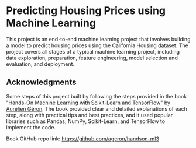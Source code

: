 # Predicting Housing Prices using Machine Learning

This project is an end-to-end machine learning project that involves building a model to predict housing prices using the California Housing dataset. The project covers all stages of a typical machine learning project, including data exploration, preparation, feature engineering, model selection and evaluation, and deployment.

## Acknowledgments

Some steps of this project built by following the steps provided in the book "[Hands-On Machine Learning with Scikit-Learn and TensorFlow](https://www.oreilly.com/library/view/hands-on-machine-learning/9781491962282/)" by [Aurélien Géron](https://github.com/ageron). The book provided clear and detailed explanations of each step, along with practical tips and best practices, and it used popular libraries such as Pandas, NumPy, Scikit-Learn, and TensorFlow to implement the code. 

Book GitHub repo link: https://github.com/ageron/handson-ml3